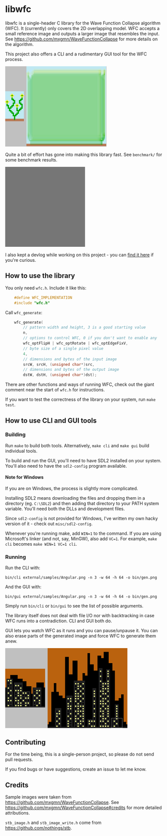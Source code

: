# libwfc

libwfc is a single-header C library for the Wave Function Collapse algorithm (WFC). It (currently) only covers the 2D overlapping model. WFC accepts a small reference image and outputs a larger image that resembles the input. See https://github.com/mxgmn/WaveFunctionCollapse for more details on the algorithm.

This project also offers a CLI and a rudimentary GUI tool for the WFC process.

![Example run of WFC.](misc/flowers.gif)

Quite a bit of effort has gone into making this library fast. See `benchmark/` for some benchmark results.

![Example run with a 256x256 output.](misc/rooms.gif)

I also kept a devlog while working on this project - you can [find it here](https://www.vplesko.com/posts/wfc/devlog_0.html) if you're curious.

## How to use the library

You only need `wfc.h`. Include it like this:

```c
    #define WFC_IMPLEMENTATION
    #include "wfc.h"
```

Call `wfc_generate`:

```c
    wfc_generate(
        // pattern width and height, 3 is a good starting value
        n,
        // options to control WFC, 0 if you don't want to enable any
        wfc_optFlipH | wfc_optRotate | wfc_optEdgeFixV,
        // byte size of a single pixel value
        4,
        // dimensions and bytes of the input image
        srcW, srcH, (unsigned char*)src,
        // dimensions and bytes of the output image
        dstW, dstH, (unsigned char*)dst);
```

There are other functions and ways of running WFC, check out the giant comment near the start of `wfc.h` for instructions.

If you want to test the correctness of the library on your system, run `make test`.

## How to use CLI and GUI tools

### Building

Run `make` to build both tools. Alternatively, `make cli` and `make gui` build individual tools.

To build and run the GUI, you'll need to have SDL2 installed on your system. You'll also need to have the `sdl2-config` program available.

#### Note for Windows

If you are on Windows, the process is slightly more complicated.

Installing SDL2 means downloading the files and dropping them in a directory (eg. `C:\SDL2`) and then adding that directory to your PATH system variable. You'll need both the DLLs and development files.

Since `sdl2-config` is not provided for Windows, I've written my own hacky version of it - check out `misc/sdl2-config`.

Whenever you're running make, add `WIN=1` to the command. If you are using Microsoft's linker (and not, say, MinGW), also add `VC=1`. For example, `make cli` becomes `make WIN=1 VC=1 cli`.

### Running

Run the CLI with:

```
bin/cli external/samples/Angular.png -n 3 -w 64 -h 64 -o bin/gen.png
```

And the GUI with:

```
bin/gui external/samples/Angular.png -n 3 -w 64 -h 64 -o bin/gen.png
```

Simply run `bin/cli` or `bin/gui` to see the list of possible arguments.

The library itself does not deal with file I/O nor with backtracking in case WFC runs into a contradiction. CLI and GUI both do.

GUI lets you watch WFC as it runs and you can pause/unpause it. You can also erase parts of the generated image and force WFC to generate them anew.

![Example of erasing parts of image and generating again.](misc/erase.gif)

## Contributing

For the time being, this is a single-person project, so please do not send pull requests.

If you find bugs or have suggestions, create an issue to let me know.

## Credits

Sample images were taken from https://github.com/mxgmn/WaveFunctionCollapse. See https://github.com/mxgmn/WaveFunctionCollapse#credits for more detailed attributions.

`stb_image.h` and `stb_image_write.h` come from https://github.com/nothings/stb.
